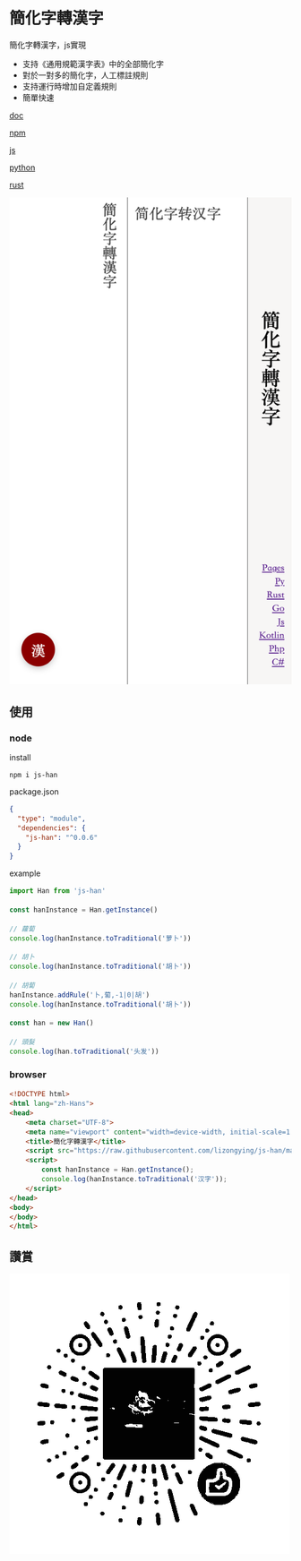 # 簡化字轉漢字

簡化字轉漢字，js實現

* 支持《通用規範漢字表》中的全部簡化字
* 對於一對多的簡化字，人工標註規則
* 支持運行時增加自定義規則
* 簡單快速

[doc](https://lizongying.github.io/js-han/)

[npm](https://www.npmjs.com/package/js-han)

[js](https://github.com/lizongying/js-han)

[python](https://github.com/lizongying/pyhan)

[rust](https://github.com/lizongying/rs-han)

![](screenshots/img.png)

## 使用

### node

install

```
npm i js-han
```

package.json

```json
{
  "type": "module",
  "dependencies": {
    "js-han": "^0.0.6"
  }
}
```

example

```js
import Han from 'js-han'

const hanInstance = Han.getInstance()

// 蘿蔔
console.log(hanInstance.toTraditional('萝卜'))

// 胡卜
console.log(hanInstance.toTraditional('胡卜'))

// 胡蔔
hanInstance.addRule('卜,蔔,-1|0|胡')
console.log(hanInstance.toTraditional('胡卜'))

const han = new Han()

// 頭髮
console.log(han.toTraditional('头发'))
```

### browser

```html
<!DOCTYPE html>
<html lang="zh-Hans">
<head>
    <meta charset="UTF-8">
    <meta name="viewport" content="width=device-width, initial-scale=1.0">
    <title>簡化字轉漢字</title>
    <script src="https://raw.githubusercontent.com/lizongying/js-han/main/docs/han.min.js"></script>
    <script>
        const hanInstance = Han.getInstance();
        console.log(hanInstance.toTraditional('汉字'));
    </script>
</head>
<body>
</body>
</html>
```

## 讚賞

![image](./screenshots/appreciate.png)